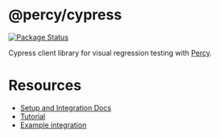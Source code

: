 # @percy/cypress

[![Package Status](https://img.shields.io/npm/v/@percy/cypress.svg)](https://www.npmjs.com/package/@percy/cypress)

Cypress client library for visual regression testing with [Percy](https://percy.io).

# Resources

* [Setup and Integration Docs](https://docs.percy.io/docs/cypress)
* [Tutorial](https://docs.percy.io/docs/cypress-tutorial)
* [Example integration](https://github.com/percy/example-percy-cypress)
